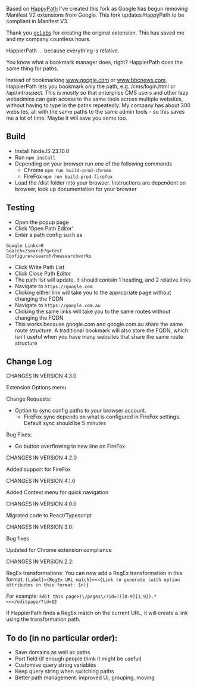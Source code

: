 Based on [HappyPath](https://github.com/gcLabs/HappyPath)
I've created this fork as Google has begun removing Manifest V2 extensions from Google.
This fork updates HappyPath to be compliant in Manifest V3.

Thank you [gcLabs](https://github.com/gcLabs) for creating the original extension. This has saved me and my company countless hours.

HappierPath
... because everything is relative.

You know what a bookmark manager does, right? HappierPath does the same thing for paths.

Instead of bookmarking www.google.com or www.bbcnews.com, HappierPath lets you bookmark only the path, e.g. /cms/login.html or /api/introspect. This is mostly so that enterprise CMS users and other lazy webadmins can gain access to the same tools across multiple websites, without having to type in the paths repeatedly. My company has about 300 websites, all with the same paths to the same admin tools - so this saves me a lot of time. Maybe it will save you some too.

## Build
* Install NodeJS 23.10.0
* Run `npm install`
* Depending on your browser run one of the following commands
  * Chrome `npm run build-prod-chrome`
  * FireFox `npm run build-prod-firefox`
* Load the /dist folder into your browser. Instructions are dependent on browser, look up documentation for your browser

## Testing
* Open the popup page
* Click 'Open Path Editor'
* Enter a path config such as

```
Google Links>0
Search>/search?q=test
Configure>/search/howsearchworks
```

* Click Write Path List
* Click Close Path Editor
* The path list will update. It should contain 1 heading, and 2 relative links
* Navigate to `https://google.com`
* Clicking either link will take you to the appropriate page without changing the FQDN
* Navigate to `https://google.com.au`
* Clicking the same links will take you to the same routes without changing the FQDN
* This works because google.com and google.com.au share the same route structure. A traditional bookmark will also store the FQDN, which isn't useful when you have many websites that share the same route structure

## Change Log
CHANGES IN VERSION 4.3.0

Extension Options menu

Change Requests:

* Option to sync config paths to your browser account.
  * FireFox sync depends on what is configured in FireFox settings. Default sync should be 5 minutes

Bug Fixes:
* Go button overflowing to new line on FireFox

CHANGES IN VERSION 4.2.0

Added support for FireFox

CHANGES IN VERSION 4.1.0

Added Context menu for quick navigation

CHANGES IN VERSION 4.0.0

Migrated code to React/Typescript

CHANGES IN VERSION 3.0:

Bug fixes

Updated for Chrome extension compliance

CHANGES IN VERSION 2.2:

RegEx transformations: You can now add a RegEx transformation in this format:
`{Label}>{RegEx URL match}<<<{Link to generate (with option attributes in this format: $n)}`

For example:
`Edit this page>(\/pages\/?id=)([0-9]{1,9}).*<<</editpage/?id=$2`

If HappierPath finds a RegEx match on the current URL, it will create a link using the transformation path.

## To do (in no particular order):
 - Save domains as well as paths
 - Port field (if enough people think it might be useful)
 - Customise query string variables
 - Keep query string when switching paths
 - Better path management: improved UI, grouping, moving
